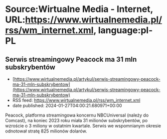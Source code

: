 # Source:Wirtualne Media - Internet, URL:https://www.wirtualnemedia.pl/rss/wm_internet.xml, language:pl-PL

## Serwis streamingowy Peacock ma 31 mln subskrybentów
 - [https://www.wirtualnemedia.pl/artykul/serwis-streamingowy-peacock-ma-31-mln-subskrybentow](https://www.wirtualnemedia.pl/artykul/serwis-streamingowy-peacock-ma-31-mln-subskrybentow)
 - RSS feed: https://www.wirtualnemedia.pl/rss/wm_internet.xml
 - date published: 2024-01-27T04:00:21.680971+00:00

Peacock, platforma streamingowa koncernu NBCUniversal (należy do Comcast), na koniec 2023 roku miała 31 milionów subskrybentów, po wzroście o 3 miliony w ostatnim kwartale. Serwis we wspomnianym okresie odnotował stratę 825 milionów dolarów.

